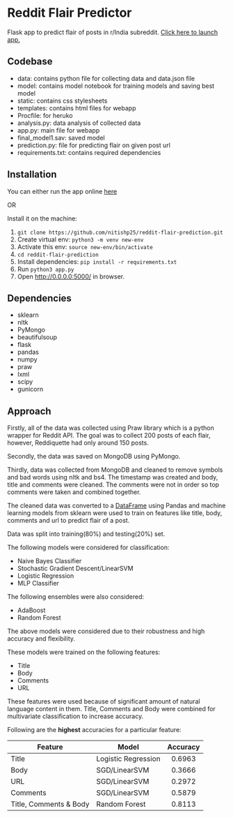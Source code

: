 # Reddit Flair Predictor

Flask app to predict flair of posts in r/India subreddit. [Click here to launch app.](https://reddit-flair-prediction-pro.herokuapp.com/)

## Codebase

- data: contains python file for collecting data and data.json file
- model: contains model notebook for training models and saving best model
- static: contains css stylesheets
- templates: contains html files for webapp
- Procfile: for heruko
- analysis.py: data analysis of collected data
- app.py: main file for webapp
- final_model1.sav: saved model
- prediction.py: file for predicting flair on given post url
- requirements.txt: contains required dependencies

## Installation

You can either run the app online [here](https://reddit-flair-prediction-pro.herokuapp.com/)

OR

Install it on the machine:
1. `git clone https://github.com/nitishp25/reddit-flair-prediction.git`
2. Create virtual env: `python3 -m venv new-env`
3. Activate this env: `source new-env/bin/activate`
4. `cd reddit-flair-prediction`
5. Install dependencies: `pip install -r requirements.txt`
6. Run `python3 app.py`
7. Open http://0.0.0.0:5000/ in browser.

## Dependencies
- sklearn
- nltk
- PyMongo
- beautifulsoup
- flask
- pandas
- numpy
- praw
- lxml
- scipy
- gunicorn

## Approach

Firstly, all of the data was collected using Praw library which is a python wrapper for Reddit API. The goal was to collect 200 posts of each flair, however, Reddiquette had only around 150 posts.

Secondly, the data was saved on MongoDB using PyMongo.

Thirdly, data was collected from MongoDB and cleaned to remove symbols and bad words using nltk and bs4. The timestamp was created and body, title and comments were cleaned. The comments were not in order so top comments were taken and combined together.

The cleaned data was converted to a [DataFrame](https://pandas.pydata.org/pandas-docs/stable/reference/api/pandas.DataFrame.html) using Pandas and machine learning models from sklearn were used to train on features like title, body, comments and url to predict flair of a post.

Data was split into training(80%) and testing(20%) set.

The following models were considered for classification:
- Naive Bayes Classifier
- Stochastic Gradient Descent/LinearSVM
- Logistic Regression
- MLP Classifier

The following ensembles were also considered:
- AdaBoost
- Random Forest

The above models were considered due to their robustness and high accuracy and flexibility.

These models were trained on the following features:
- Title
- Body
- Comments
- URL

These features were used because of significant amount of natural language content in them.
Title, Comments and Body were combined for multivariate classification to increase accuracy.

Following are the **highest** accuracies for a particular feature:

| Feature                | Model                | Accuracy    |
| ---------------------- | -------------------- |:-----------:|
| Title                  | Logistic Regression  | 0.6963      |
| Body                   | SGD/LinearSVM        | 0.3666      |
| URL                    | SGD/LinearSVM        | 0.2972      |
| Comments               | SGD/LinearSVM        | 0.5879      |
| Title, Comments & Body | Random Forest        | 0.8113      |

